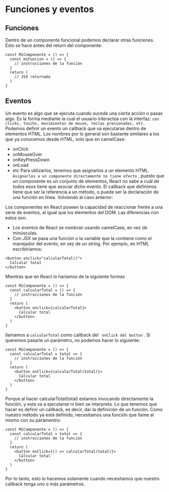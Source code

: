 # Funciones y eventos
 ## Funciones
Dentro de un componente funcional podemos declarar otras funciones. Esto se hace antes del return del componente:
``` 
const MiComponente = () => {
  const miFuncion = () => {
    // instrucciones de la función
  }
  return (
    // JSX retornado
  )
}
``` 
## Eventos
Un evento es algo que se ejecuta cuando sucede una cierta acción o pasas algo. Es la forma mediante la cual el usuario interactúa con la interfaz: 
``` con clicks, touchs, movimientos de mouse, teclas presionadas, etc. ``` Podemos definir un evento un callback que va ejecutarse dentro de elementos HTML. Los nombres por lo general son bastante similares a los que ya conocemos desde HTML, solo que en camelCase:

* onClick
* onMouseOver
* onKeyPressDown
* onLoad
* etc
Para utilizarlos, tenemos que asignarlos a un elemento HTML. ``` Asignarlos a un componente directamente no tiene efecto``` , puesto que un componente es un conjunto de elementos, React no sabe a cuál de todos esos tiene que asociar dicho evento. El callback que definimos tiene que ser la referencia a un método, o puede ser la declaración de una función en línea. Volviendo al caso anterior:

Los componentes en React poseen la capacidad de reaccionar frente a una serie de eventos, al igual que los elementos del DOM. Las diferencias con estos son:

* Los eventos de React se nombran usando camelCase, en vez de minúsculas.
* Con JSX se pasa una función o la variable que la contiene como el manejador del evento, en vez de un string.
Por ejemplo, en HTML escribiríamos:
``` 
<button onclick="calcularTotal()">
  Calcular total
</button>
``` 
Mientras que en React lo haríamos de la siguiente formas
``` 
const MiComponente = () => {
  const calcularTotal = () => {
    // instrucciones de la función
  }
  return (
    <button onclick={calcularTotal}>
      Calcular total
    </button>
  )
}
``` 
llamamos a ``` calcularTotal ``` como callback del ``` onClick del button``` . Si queremos pasarle un parámetro, no podemos hacer lo siguiente:
``` 
const MiComponente = () => {
  const calcularTotal = total => {
    // instrucciones de la función
  }
  return (
    <button onClick={calcularTotal(total)}>
      Calcular total
    </button>
  )
}
``` 
Porque al hacer calcularTotal(total) estamos invocando directamente la función, y esta va a ejecutarse ni bien se interpreta. Lo que tenemos que hacer es definir un callback, es decir, dar la definición de un función. Como nuestro método ya está definido, necesitamos una función que llame al mismo con su parámentro:
``` 
const MiComponente = () => {
  const calcularTotal = total => {
    // instrucciones de la función
  }
  return (
    <button onClick={() => calcularTotal(total)}>
      Calcular total
    </button>
  )
}
``` 
Por lo tanto, esto lo hacemos solamente cuando necesitamos que nuestro callback tenga uno o más parámetros.